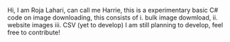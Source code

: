 Hi, I am Roja Lahari, can call me Harrie,
this is a experimentary basic C# code on image downloading, 
this consists of
i. bulk image dowmload,
ii. website images
iii. CSV  (yet to develop)
I am still planning to develop, feel free to contribute!
